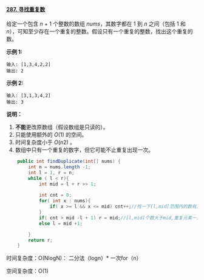 #### [287. 寻找重复数](https://leetcode-cn.com/problems/find-the-duplicate-number/)

给定一个包含 *n* + 1 个整数的数组 *nums*，其数字都在 1 到 *n* 之间（包括 1 和 *n*），可知至少存在一个重复的整数。假设只有一个重复的整数，找出这个重复的数。

**示例 1:**

```
输入: [1,3,4,2,2]
输出: 2
```

**示例 2:**

```
输入: [3,1,3,4,2]
输出: 3
```

**说明：**

1. **不能**更改原数组（假设数组是只读的）。
2. 只能使用额外的 *O*(1) 的空间。
3. 时间复杂度小于 *O*(*n*2) 。
4. 数组中只有一个重复的数字，但它可能不止重复出现一次。

```java
    public int findDuplicate(int[] nums) {
        int n = nums.length -1;
        int l = 1, r = n;
        while ( l < r){
            int mid = l + r >> 1;
            
            int cnt = 0;
            for( int x : nums){
                if( x >= l && x <= mid) cnt++;//找一下[l,mid]范围内的数有几个
            }
            if( cnt > mid -l + 1) r = mid;//[l,mid]个数大于mid,重复元素一定在[l,mid]中
            else l = mid +1;

        }
        return r;
    }
```

时间复杂度：O(NlogN)： 二分法（logn）* 一次for（n）

空间复杂度：O(1)